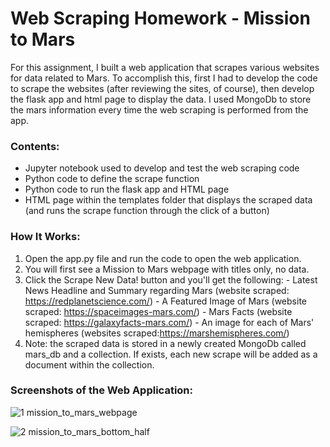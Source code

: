 # Web Scraping Homework - Mission to Mars

For this assignment, I built a web application that scrapes various websites for data related to Mars. To accomplish this, first I had to develop the code to scrape the websites (after reviewing the sites, of course), then develop the flask app and html page to display the data. I used MongoDb to store the mars information every time the web scraping is performed from the app.

### Contents:
 - Jupyter notebook used to develop and test the web scraping code
 - Python code to define the scrape function
 - Python code to run the flask app and HTML page
 - HTML page within the templates folder that displays the scraped data (and runs the scrape function through the click of a button)

### How It Works:

1. Open the app.py file and run the code to open the web application. 
2. You will first see a Mission to Mars webpage with titles only, no data.
3. Click the Scrape New Data! button and you'll get the following:
       - Latest News Headline and Summary regarding Mars (website scraped: https://redplanetscience.com/)
       - A Featured Image of Mars (website scraped: https://spaceimages-mars.com/)
       - Mars Facts (website scraped: https://galaxyfacts-mars.com/)
       - An image for each of Mars' hemispheres (websites scraped:https://marshemispheres.com/)
4. Note: the scraped data is stored in a newly created MongoDb called mars_db and a collection. If exists, each new scrape will be added as a document within the collection.
 

### Screenshots of the Web Application:

![1  mission_to_mars_webpage](https://user-images.githubusercontent.com/82002107/134254873-66585a89-5bd7-466c-8db4-45a6e8ce84eb.jpg)


![2  mission_to_mars_bottom_half](https://user-images.githubusercontent.com/82002107/134254891-60d21bb4-1e9b-40a1-bf59-3d2f0ab7cefb.jpg)
